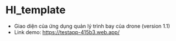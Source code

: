 # HI_template
* Giao diện của ứng dụng quản lý trình bay của drone (version 1.1)
* Link demo: https://testapp-415b3.web.app/
